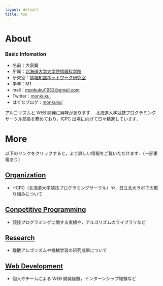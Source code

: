```yaml
---
layout: default
title: top
---
```


# About

### Basic Infomation
- 名前：大泉翼
- 所属：[北海道大学大学院情報科学院](https://www.ist.hokudai.ac.jp/)
- 研究室：[情報知識ネットワーク研究室](http://www-ikn.ist.hokudai.ac.jp/)
- 学年：M1
- mail：monkukui1953@gmail.com
- Twitter：[monkukui](https://twitter.com/monkukui2)
- はてなブログ：[monkukui](https://monkukui.hatenablog.com/)

アルゴリズムと WEB 開発に興味があります．
北海道大学競技プログラミングサークル部長を務めており，ICPC 出場に向けて日々精進しています．


# More

以下のリンクをクリックすると，より詳しい情報をご覧いただけます．（一部重複あり）

## [Organization](organization/)
- HCPC（北海道大学競技プログラミングサークル）や，日立北大ラボでの取り組みについて

## [Conpetitive Programming](conpetitive_programming/)
- 競技プログラミングに関する実績や，アルゴリズムのライブラリなど

## [Research](research/)
- 離散アルゴリズムや機械学習の研究成果について

## [Web Development](web_development/)
- 個人やチームによる WEB 開発経験，インターンシップ経験など
